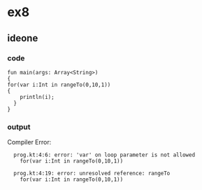 # ex8
## ideone
### code
    fun main(args: Array<String>) 
    {
  	for(var i:Int in rangeTo(0,10,1))
  	{
  		println(i);
  	  }
    }
### output
Compiler Error:
        
      prog.kt:4:6: error: 'var' on loop parameter is not allowed
	    for(var i:Int in rangeTo(0,10,1))
     
      prog.kt:4:19: error: unresolved reference: rangeTo
	    for(var i:Int in rangeTo(0,10,1))


    

